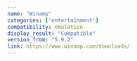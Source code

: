 ```yaml
---
name: "Winamp"
categories: ['entertainment']
compatibility: emulation
display_result: "Compatible"
version_from: "5.9.2"
link: https://www.winamp.com/downloads/
---
```


